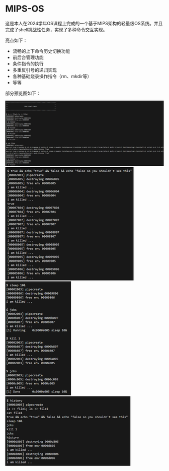 # MIPS-OS

这是本人在2024学年OS课程上完成的一个基于MIPS架构的轻量级OS系统。并且完成了shell挑战性任务，实现了多种命令交互实现。

亮点如下：

+ 流畅的上下命令历史切换功能
+ 前后台管理功能
+ 条件指令的执行
+ 多重反引号的递归实现
+ 各种基础烧录操作指令（rm、mkdir等）
+ 等等

部分预览图如下：

<img src="./assets/1.jpg" alt="1" style="zoom: 50%;" />

<img src="./assets/2.jpg" alt="2" style="zoom:50%;" />

<img src="./assets/3.jpg" alt="3" style="zoom:50%;" />

<img src="./assets/4.jpg" alt="4" style="zoom:50%;" />
